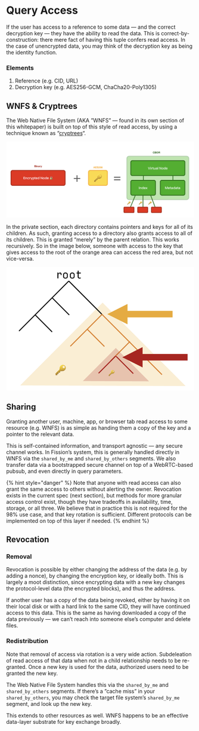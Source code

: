 # Query Access

If the user has access to a reference to some data — and the correct decryption key — they have the ability to read the data. This is correct-by-construction: there mere fact of having this tuple confers read access. In the case of unencrypted data, you may think of the decryption key as being the identity function.

### Elements

1. Reference \(e.g. CID, URL\)
2. Decryption key \(e.g. AES256-GCM, ChaCha20-Poly1305\)

## WNFS & Cryptrees

The Web Native File System \(AKA ”WNFS” — found in its own section of this whitepaper\) is built on top of this style of read access, by using a technique known as “[cryptrees](https://raw.githubusercontent.com/ianopolous/Peergos/master/papers/wuala-cryptree.pdf)“.

![](../.gitbook/assets/screen-shot-2021-05-05-at-8.12.30-pm.png)

In the private section, each directory contains pointers and keys for all of its children. As such, granting access to a directory also grants access to all of its children. This is granted “merely” by the parent relation. This works recursively. So in the image below, someone with access to the key that gives access to the root of the orange area can access the red area, but not vice-versa.

![](../.gitbook/assets/screen-shot-2021-05-05-at-8.10.04-pm.png)

## Sharing

Granting another user, machine, app, or browser tab read access to some resource \(e.g. WNFS\) is as simple as handing them a copy of the key and a pointer to the relevant data.

This is self-contained information, and transport agnostic — any secure channel works. In Fission’s system, this is generally handled directly in WNFS via the `shared_by_me` and `shared_by_others` segments. We also transfer data via a bootstrapped secure channel on top of a WebRTC-based pubsub, and even directly in query parameters.

{% hint style="danger" %}
Note that anyone with read access can also grant the same access to others without alerting the owner. Revocation exists in the current spec \(next section\), but methods for more granular access control exist, though they have tradeoffs in availability, time, storage, or all three. We believe that in practice this is not required for the 98% use case, and that key rotation is sufficient. Different protocols can be implemented on top of this layer if needed.
{% endhint %}

## Revocation

### Removal

Revocation is possible by either changing the address of the data \(e.g. by adding a nonce\), by changing the encryption key, or ideally both. This is largely a moot distinction, since encrypting data with a new key changes the protocol-level data \(the encrypted blocks\), and thus the address.

If another user has a copy of the data being revoked, either by having it on their local disk or with a hard link to the same CID, they will have continued access to this data. This is the same as having downloaded a copy of the data previously — we can’t reach into someone else’s computer and delete files.

### Redistribution

Note that removal of access via rotation is a very wide action. Subdeleation of read access of that data when not in a child relationship needs to be re-granted. Once a new key is used for the data, authorized users need to be granted the new key.

The Web Native File System handles this via the `shared_by_me` and `shared_by_others` segments. If there’s a ”cache miss” in your `shared_by_others`, you may check the target file system’s `shared_by_me` segment, and look up the new key.

This extends to other resources as well. WNFS happens to be an effective data-layer substrate for key exchange broadly.

